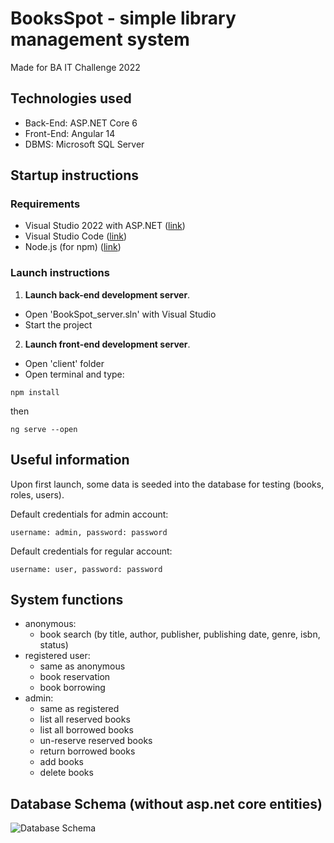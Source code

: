 # BooksSpot - simple library management system
Made for BA IT Challenge 2022

## Technologies used
- Back-End: ASP.NET Core 6
- Front-End: Angular 14
- DBMS: Microsoft SQL Server

## Startup instructions

### Requirements
- Visual Studio 2022 with ASP.NET ([link](https://visualstudio.microsoft.com/vs/))
- Visual Studio Code ([link](https://code.visualstudio.com/))
- Node.js (for npm) ([link](https://nodejs.org/en/))

### Launch instructions
1. **Launch back-end development server**.
- Open 'BookSpot_server.sln' with Visual Studio
- Start the project

2. **Launch front-end development server**.
- Open 'client' folder
- Open terminal and type:
```
npm install
```
then
```
ng serve --open
```

## Useful information
Upon first launch, some data is seeded into the database for testing (books, roles, users).

Default credentials for admin account:
```
username: admin, password: password
```
Default credentials for regular account:
```
username: user, password: password
```

## System functions
- anonymous:
  - book search (by title, author, publisher, publishing date, genre, isbn, status)
- registered user:
  - same as anonymous
  - book reservation
  - book borrowing
- admin:
  - same as registered
  - list all reserved books
  - list all borrowed books
  - un-reserve reserved books
  - return borrowed books
  - add books
  - delete books
  
## Database Schema (without asp.net core entities)
![Database Schema](https://i.imgur.com/TzWQ1mD.jpeg)
